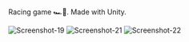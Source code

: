 Racing game 🏎️🏁. Made with Unity.

<img src="https://i.ibb.co/Yc3KMDM/Screenshot-19.png" alt="Screenshot-19" border="0">
<img src="https://i.ibb.co/C7gRKQG/Screenshot-21.png" alt="Screenshot-21" border="0">
<img src="https://i.ibb.co/hXYpMpS/Screenshot-22.png" alt="Screenshot-22" border="0">